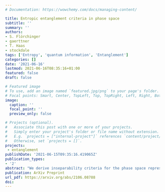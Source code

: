 ```yaml
---
# Documentation: https://wowchemy.com/docs/managing-content/

title: Entropic entanglement criteria in phase space
subtitle: ''
summary: ''
authors:
- S. Flörchinger
- gaerttner
- T. Haas
- stockdale
tags: ['Entropy', 'quantum information', 'Entanglement']
categories: []
date: '2021-06-16'
lastmod: 2021-06-16T08:35:16+01:00
featured: false
draft: false

# Featured image
# To use, add an image named `featured.jpg/png` to your page's folder.
# Focal points: Smart, Center, TopLeft, Top, TopRight, Left, Right, BottomLeft, Bottom, BottomRight.
image:
  caption: ''
  focal_point: ''
  preview_only: false

# Projects (optional).
#   Associate this post with one or more of your projects.
#   Simply enter your project's folder or file name without extension.
#   E.g. `projects = ["internal-project"]` references `content/project/deep-learning/index.md`.
#   Otherwise, set `projects = []`.
projects:
 - entanglement
publishDate: '2021-06-15T09:35:16.419065Z'
publication_types:
- '2'
abstract: "We derive inseparability criteria for the phase space representation of quantum states in terms of variants of Wehrl's entropy. In contrast to entropic criteria involving differential entropies of marginal phase space distributions, our criteria are based on the Husimi Q-distribution. This is experimentally accessible through the heterodyne detection scheme, avoiding costly tomographic measurements. We apply our entropic criteria to Gaussian states and show that they imply a pair of second-order criteria for moments. We exemplify the strengths of our entropic approach by considering several classes of non-Gaussian states where second-order criteria fail. We show that our criteria certify entanglement in previously undetectable regions highlighting the strength of using the Husimi Q-distribution for entanglement detection."
publication: ArXiv Preprint
url_pdf: https://arxiv.org/abs/2106.08788
doi: 
---
```

